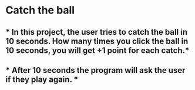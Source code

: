 # Catch the ball

## * In this project, the user tries to catch the ball in 10 seconds. How many times you click the ball in 10 seconds, you will get +1 point for each catch.*

## * After 10 seconds the program will ask the user if they play again. *
